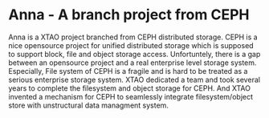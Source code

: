 Anna - A branch project from CEPH
===========================
Anna is a XTAO project branched from CEPH distributed storage.
CEPH is a nice opensource project for unified distributed storage
which is supposed to support block, file and object storage access.
Unfortuntely, there is a gap between an opensource project and a real
enterprise level storage system. Especially, File system of CEPH is
a fragile and is hard to be treated as a serious enterprise storage system.
XTAO dedicated a team and took several years to complete the filesystem and
object storage for CEPH. And XTAO invented a mechanism for CEPH to seamlessly
integrate filesystem/object store with unstructural data managment system.
